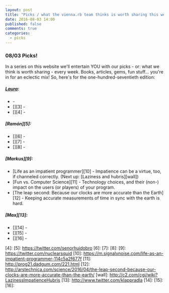 ```yaml
---
layout: post
title: "Picks / what the vienna.rb team thinks is worth sharing this week"
date: 2016-08-03 14:00
published: false
comments: true
categories:
  - picks
---
```


### 08/03 Picks!

In a series on this website we'll entertain YOU with our picks - or: what we think is worth sharing - every week.
Books, articles, gems, fun stuff... you're in for an eclectic mix! So, here's for the one-hundred-seventieth edition:

##### [Laura][1]:
- [][2] - 
- [][3] - 
- [][4] - 

##### [Ramón][5]:
- [][6] - 
- [][7] - 
- [][8] - 

##### [Markus][9]:
- [Life as an impatient programmer][10] - Impatience can be a virtue, too, if channeled correctly. (Next up: [Laziness and hubris][wall])
- [Fun vs. Computer Science][11] - Technology choices, and their (non-) impact on the users (or players) of your program.
- [The leap second: Because our clocks are more accurate than the Earth][12] - Keeping accurate measurements of time in sync with the earth is hard.

##### [Max][13]:
- [][14] - 
- [][15] - 
- [][16] - 

[1]: http://www.twitter.com/alicetragedy
[2]: 
[3]: 
[4]: 
[5]: https://twitter.com/senorhuidobro
[6]:
[7]:
[8]:
[9]: https://twitter.com/nuclearsquid
[10]: https://m.signalvnoise.com/life-as-an-impatient-programmer-114c5a2f677f
[11]: http://prog21.dadgum.com/221.html
[12]: http://arstechnica.com/science/2016/04/the-leap-second-because-our-clocks-are-more-accurate-than-the-earth/
[wall]: http://c2.com/cgi/wiki?LazinessImpatienceHubris
[13]: http://www.twitter.com/klappradla
[14]: 
[15]: 
[16]: 


